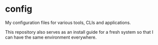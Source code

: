 # config

My configuration files for various tools, CLIs and applications.

This repository also serves as an install guide for a fresh system so that I can
have the same environment everywhere.

